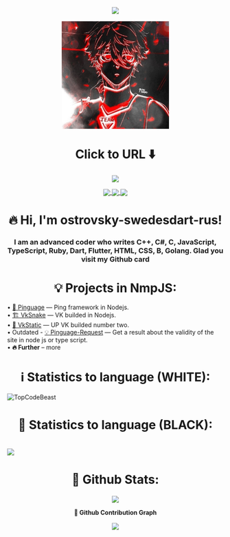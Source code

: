 <!DOCTYPE html>
<html>

<head>
<div id="header" align="center">
  <img src="https://media.giphy.com/media/M9gbBd9nbDrOTu1Mqx/giphy.gif" width="100"/>
</div>
	<link rel="stylesheet" href="styles.css">
	<p align="center"> <img align="center" width=250 weigth=250 src="1679130282.jpg" /><br>
		<h1 align="center">
		Click to URL ⬇️
		</h1>
	<center>
      <a href="https://ostrovsky-swedesdart.github.io"> <img align="center" src="https://readme-typing-svg.herokuapp.com?color=%2336BCF7&lines=www.ostrovsky-swedesdart.github.io" /> </a>

<a href="https://t.me/garant_ostrovsky"> <img align="center" src="https://readme-typing-svg.herokuapp.com?color=%2336BCF7&lines=t.me/garant_ostrovsky" /> </a>
		<a href="https://www.npmjs.com/~ostrovsky-swedesdart"> <img align="center" src="https://readme-typing-svg.herokuapp.com?color=%2336BCF7&lines=npmjs.com/~ostrovsky-swedesdart" /> </a>
<a href="https://vk.com/swedesdart_rus"> <img align="center" src="https://readme-typing-svg.herokuapp.com?color=%2336BCF7&lines=vk.com/swedesdart_rus" /> </a>
	</center>
	</p>
	<p align="center">
		<h1 align="center">🔥 Hi, I'm ostrovsky-swedesdart-rus!</h1>
		<h3 align="center">I am an advanced coder who writes C++, C#, C, JavaScript, TypeScript, Ruby, Dart, Flutter, HTML, CSS, B, Golang. Glad you visit my Github card</i><br>
    </p>
<h1 align="center">💡 Projects in NmpJS:</h1>
 • <a align="center" target="_blank" href="https://npmjs.com/package/pinguage">🎩 Pinguage</a><text> — Ping framework in Nodejs.</text><br>
 • <a align="center" target="_blank" href="https://npmjs.com/package/vksnake">🏗️ VkSnake</a><text> — VK builded in Nodejs.</text><br>
 • <a align="center" target="_blank" href="https://npmjs.com/package/vkstatic">🛒 VkStatic</a><text> — UP VK builded number two.</text><br>
 • Outdated - <a align="center" target="_blank" href="https://npmjs.com/package/pinguage-request">💡 Pinguage-Request</a><text> — Get a result about the validity of the site in node js or type script.</text><br>
 • <a align="center"><b>🔥 Further</b></a><text> – more</text>
<h1 align="center">ℹ️ Statistics to language (WHITE):</h1>
<img height="120em" align="center" src="https://github-readme-stats.vercel.app/api/top-langs/?username=ostrovsky-swedesdart&layout=compact" alt="TopCodeBeast" align="center"/>
<h1 align="center"> 🛒 Statistics to language (BLACK):</h1>
<br><img align="center" height="120em" src="https://github-readme-stats.vercel.app/api/top-langs/?username=ostrovsky-swedesdart&theme=highcontrast&layout=compact" />
<h1 align="center"><b>🎩 Github Stats:</b></h1>
	<p align="center" height="120em">
  <img align="center" height="120em" src="https://github-readme-stats.vercel.app/api?username=ostrovsky-swedesdart&show_icons=true&theme=highcontrast" /><br>
<p align="center"><b>🚀 Github Contribution Graph</b></p>
<p align="center">
  <img height="120em" align="center" src="https://activity-graph.herokuapp.com/graph?username=ostrovsky-swedesdart&bg_color=000000&color=D9D9D9&line=FCFF00&point=FFFFFF&hide_border=true" />
</p>
</html>
